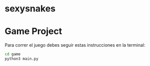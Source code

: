 # sexysnakes
# Game Project

Para correr el juego debes seguir estas instrucciones en la terminal:

```sh
cd game
python3 main.py
```